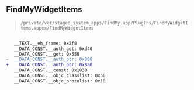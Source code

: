## FindMyWidgetItems

> `/private/var/staged_system_apps/FindMy.app/PlugIns/FindMyWidgetItems.appex/FindMyWidgetItems`

```diff

   __TEXT.__eh_frame: 0x2f8
   __DATA_CONST.__auth_got: 0xd40
   __DATA_CONST.__got: 0x550
-  __DATA_CONST.__auth_ptr: 0x868
+  __DATA_CONST.__auth_ptr: 0x8a0
   __DATA_CONST.__const: 0x1830
   __DATA_CONST.__objc_classlist: 0x50
   __DATA_CONST.__objc_protolist: 0x18

```
